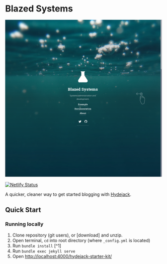 # Blazed Systems

![Screenshot](screenshot.png)

[![Netlify Status](https://api.netlify.com/api/v1/badges/4f9e5978-515e-4760-8a1e-d22d98d903cc/deploy-status)](https://app.netlify.com/sites/blazed-systems/deploys)

A quicker, cleaner way to get started blogging with [Hydejack](https://hydejack.com/).

## Quick Start
### Running locally
1. Clone repository (git users), or [download] and unzip.
2. Open terminal, `cd` into root directory (where `_config.yml` is located)
3. Run `bundle install` [^1]
4. Run `bundle exec jekyll serve`
5. Open <http://localhost:4000/hydejack-starter-kit/>


